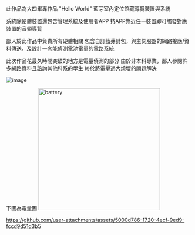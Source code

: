 此作品為大四畢專作品 
"Hello World" 藍芽室內定位館藏導覽裝置與系統

系統除硬體裝置還包含管理系統及使用者APP
持APP靠近任一裝置即可觸發對應裝置的音頻導覽

鄙人於此作品中負責所有硬體相關
包含自訂藍芽封包，與主伺服器的網路接應/資料傳送，及設計一套能偵測電池電量的電路系統

此次作品花最久時間突破的地方是電量偵測的部分
由於非本科專業，鄙人參閱許多網路資料且諮詢其他科系的學生
終於將電壓過大燒壞的問題解決


![image](https://github.com/user-attachments/assets/520cb71f-569b-4fb6-bd43-a3292d135598)

下圖為電量圖
<img width="331" alt="battery" src="https://github.com/user-attachments/assets/c400a42e-b0ee-49df-8d45-3bae724336b8">

https://github.com/user-attachments/assets/5000d786-1720-4ecf-9ed9-fccd9d51d3b5
